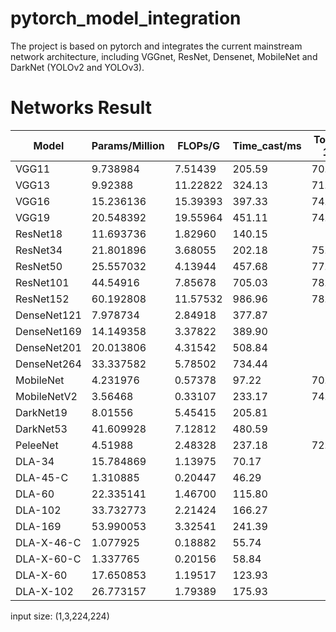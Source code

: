 # pytorch_model_integration
The project is based on pytorch and integrates the current mainstream network architecture, including VGGnet, ResNet, Densenet, MobileNet and DarkNet (YOLOv2 and YOLOv3).

# Networks Result
| Model       | Params/Million | FLOPs/G  | Time_cast/ms | Top-1 | Top-5 |
| ----------- | -------------- | -------- | ------------ | ----- | ----- |
| VGG11       | 9.738984       | 7.51439  | 205.59       | 70.4  | 89.6  |
| VGG13       | 9.92388        | 11.22822 | 324.13       | 71.3  | 90.1  |
| VGG16       | 15.236136      | 15.39393 | 397.33       | 74.4  | 91.9  |
| VGG19       | 20.548392      | 19.55964 | 451.11       | 74.5  | 92.0  |
| ResNet18    | 11.693736      | 1.82960  | 140.15       |       |       |
| ResNet34    | 21.801896      | 3.68055  | 202.18       | 75.81 | 92.6  |
| ResNet50    | 25.557032      | 4.13944  | 457.68       | 77.15 | 93.29 |
| ResNet101   | 44.54916       | 7.85678  | 705.03       | 78.25 | 93.95 |
| ResNet152   | 60.192808      | 11.57532 | 986.96       | 78.57 | 94.29 |
| DenseNet121 | 7.978734       | 2.84918  | 377.87       |       |       |
| DenseNet169 | 14.149358      | 3.37822  | 389.90       |       |       |
| DenseNet201 | 20.013806      | 4.31542  | 508.84       |       |       |
| DenseNet264 | 33.337582      | 5.78502  | 734.44       |       |       |
| MobileNet   | 4.231976       | 0.57378  | 97.22        | 70.60 |       |
| MobileNetV2 | 3.56468        | 0.33107  | 233.17       | 74.07 |       |
| DarkNet19   | 8.01556        | 5.45415  | 205.81       |       |       |
| DarkNet53   | 41.609928      | 7.12812  | 480.59       |       |       |
| PeleeNet    | 4.51988        | 2.48328  | 237.18       | 72.6  | 90.6  |
| DLA-34      | 15.784869      | 1.13975  | 70.17        |       |       |
| DLA-45-C    | 1.310885       | 0.20447  | 46.29        |       |       |
| DLA-60      | 22.335141      | 1.46700  | 115.80       |       |       |
| DLA-102     | 33.732773      | 2.21424  | 166.27       |       |       |
| DLA-169     | 53.990053      | 3.32541  | 241.39       |       |       |
| DLA-X-46-C  | 1.077925       | 0.18882  | 55.74        |       |       |
| DLA-X-60-C  | 1.337765       | 0.20156  | 58.84        |       |       |
| DLA-X-60    | 17.650853      | 1.19517  | 123.93       |       |       |
| DLA-X-102   | 26.773157      | 1.79389  | 175.93       |       |       |

input size: (1,3,224,224)
